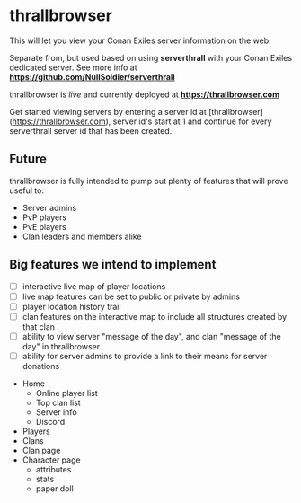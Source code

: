 # thrallbrowser

This will let you view your Conan Exiles server information on the web.

Separate from, but used based on using **serverthrall** with your Conan Exiles dedicated server.
See more info at **https://github.com/NullSoldier/serverthrall**

thrallbrowser is *live* and currently deployed at **https://thrallbrowser.com**

Get started viewing servers by entering a server id at [thrallbrowser] (https://thrallbrowser.com), server id's start at 1 and continue for every serverthrall server id that has been created.

## Future

thrallbrowser is fully intended to pump out plenty of features that will prove useful to:
- Server admins
- PvP players
- PvE players
- Clan leaders and members alike

## Big features we intend to implement

- [ ] interactive live map of player locations
- [ ] live map features can be set to public or private by admins
- [ ] player location history trail
- [ ] clan features on the interactive map to include all structures created by that clan
- [ ] ability to view server "message of the day", and clan "message of the day" in thrallbrowser
- [ ] ability for server admins to provide a link to their means for server donations

* Home
    * Online player list
    * Top clan list
    * Server info
    * Discord
* Players
* Clans
 * Clan page
 * Character page
    * attributes
    * stats
    * paper doll
